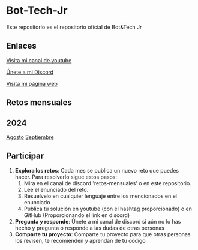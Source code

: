 # Bot-Tech-Jr

Este repositorio es el repositorio oficial de Bot&Tech Jr

## Enlaces

[Visita mi canal de youtube](https://www.youtube.com/@bot_techjr)

[Únete a mi Discord](https://discord.gg/krZspk7x)

[Visita mi página web](luisrg-l.github.io/orangecatc.github.io/web/page)

## Retos mensuales

## 2024

[Agosto](retos-mensuales/2024/agosto/)
[Septiembre](retos-mensuales/2024/septiembre/)

## Participar

1. **Explora los retos**: Cada mes se publica un nuevo reto que puedes hacer. Para resolverlo sigue estos pasos:
   1. Mira en el canal de discord 'retos-mensuales' o en este repositorio.
   2. Lee el enunciado del reto.
   3. Resuelvelo en cualquier lenguaje entre los mencionados en el enunciado
   4. Publica tu solución en youtube (con el hashtag proporcionado) o en GitHub (Proporcionando el link en discord)
2. **Pregunta y responde**: Únete a mi canal de discord si aún no lo has hecho y pregunta o responde a las dudas de otras personas
3. **Comparte tu proyecto**: Comparte tu proyecto para que otras personas los revisen, te recomienden y aprendan de tu código
